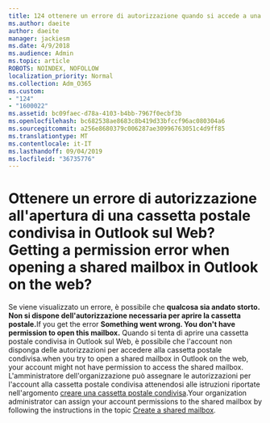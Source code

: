 ```yaml
---
title: 124 ottenere un errore di autorizzazione quando si accede a una cassetta postale condivisa in OWA?
ms.author: daeite
author: daeite
manager: jackiesm
ms.date: 4/9/2018
ms.audience: Admin
ms.topic: article
ROBOTS: NOINDEX, NOFOLLOW
localization_priority: Normal
ms.collection: Adm_O365
ms.custom:
- "124"
- "1600022"
ms.assetid: bc09faec-d78a-4103-b4bb-7967f0ecbf3b
ms.openlocfilehash: bc682538ae8683c8b419d33bfccf96ac080304a6
ms.sourcegitcommit: a256e8680379c006287ae30996763051c4d9ff85
ms.translationtype: MT
ms.contentlocale: it-IT
ms.lasthandoff: 09/04/2019
ms.locfileid: "36735776"
---
```

# <a name="getting-a-permission-error-when-opening-a-shared-mailbox-in-outlook-on-the-web"></a><span data-ttu-id="56392-102">Ottenere un errore di autorizzazione all'apertura di una cassetta postale condivisa in Outlook sul Web?</span><span class="sxs-lookup"><span data-stu-id="56392-102">Getting a permission error when opening a shared mailbox in Outlook on the web?</span></span>

<span data-ttu-id="56392-103">Se viene visualizzato un errore, è possibile che **qualcosa sia andato storto. Non si dispone dell'autorizzazione necessaria per aprire la cassetta postale.**</span><span class="sxs-lookup"><span data-stu-id="56392-103">If you get the error **Something went wrong. You don't have permission to open this mailbox.**</span></span> <span data-ttu-id="56392-104">Quando si tenta di aprire una cassetta postale condivisa in Outlook sul Web, è possibile che l'account non disponga delle autorizzazioni per accedere alla cassetta postale condivisa.</span><span class="sxs-lookup"><span data-stu-id="56392-104">when you try to open a shared mailbox in Outlook on the web, your account might not have permission to access the shared mailbox.</span></span> <span data-ttu-id="56392-105">L'amministratore dell'organizzazione può assegnare le autorizzazioni per l'account alla cassetta postale condivisa attenendosi alle istruzioni riportate nell'argomento [creare una cassetta postale condivisa](https://docs.microsoft.com/office365/admin/email/create-a-shared-mailbox).</span><span class="sxs-lookup"><span data-stu-id="56392-105">Your organization administrator can assign your account permissions to the shared mailbox by following the instructions in the topic [Create a shared mailbox](https://docs.microsoft.com/office365/admin/email/create-a-shared-mailbox).</span></span>
  